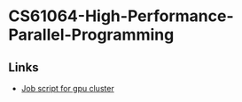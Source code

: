 # CS61064-High-Performance-Parallel-Programming

## Links
- [Job script for gpu cluster](http://qcd.phys.cmu.edu/QCDcluster/pbs/run_serial.html)
